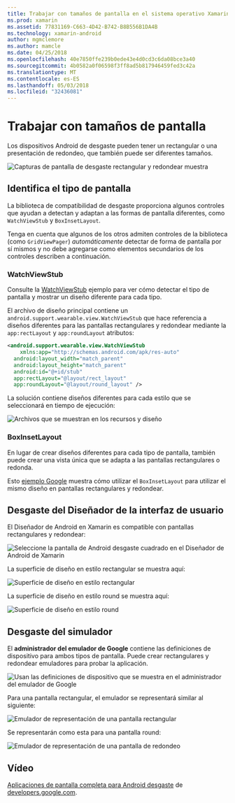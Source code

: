 ```yaml
---
title: Trabajar con tamaños de pantalla en el sistema operativo Xamarin.Android y uso
ms.prod: xamarin
ms.assetid: 77831169-C663-4D42-B742-B8B556B1DA4B
ms.technology: xamarin-android
author: mgmclemore
ms.author: mamcle
ms.date: 04/25/2018
ms.openlocfilehash: 40e7850ffe239b0ede43e4d0cd3c6da08bce3a40
ms.sourcegitcommit: 4b0582a0f06598f3ff8ad5b817946459fed3c42a
ms.translationtype: MT
ms.contentlocale: es-ES
ms.lasthandoff: 05/03/2018
ms.locfileid: "32436081"
---
```

# <a name="working-with-screen-sizes"></a>Trabajar con tamaños de pantalla

Los dispositivos Android de desgaste pueden tener un rectangular o una presentación de redondeo, que también puede ser diferentes tamaños.

![Capturas de pantalla de desgaste rectangular y redondear muestra](screen-sizes-images/moyeu-wear.png)

## <a name="identifying-screen-type"></a>Identifica el tipo de pantalla

La biblioteca de compatibilidad de desgaste proporciona algunos controles que ayudan a detectan y adaptan a las formas de pantalla diferentes, como `WatchViewStub` y `BoxInsetLayout`.

Tenga en cuenta que algunos de los otros admiten controles de la biblioteca (como `GridViewPager`) *automáticamente* detectar de forma de pantalla por sí mismos y no debe agregarse como elementos secundarios de los controles describen a continuación.

### <a name="watchviewstub"></a>WatchViewStub

Consulte la [WatchViewStub](https://developer.xamarin.com/samples/WatchViewStub/) ejemplo para ver cómo detectar el tipo de pantalla y mostrar un diseño diferente para cada tipo.

El archivo de diseño principal contiene un `android.support.wearable.view.WatchViewStub` que hace referencia a diseños diferentes para las pantallas rectangulares y redondear mediante la `app:rectLayout` y `app:roundLayout` atributos:

```xml
<android.support.wearable.view.WatchViewStub
    xmlns:app="http://schemas.android.com/apk/res-auto"
  android:layout_width="match_parent"
  android:layout_height="match_parent"
  android:id="@+id/stub"
  app:rectLayout="@layout/rect_layout"
  app:roundLayout="@layout/round_layout" />
```

La solución contiene diseños diferentes para cada estilo que se seleccionará en tiempo de ejecución:

![Archivos que se muestran en los recursos y diseño](screen-sizes-images/solution.png)


### <a name="boxinsetlayout"></a>BoxInsetLayout

En lugar de crear diseños diferentes para cada tipo de pantalla, también puede crear una vista única que se adapta a las pantallas rectangulares o redonda.

Esto [ejemplo Google](https://developer.android.com/training/wearables/ui/layouts.html#same-layout) muestra cómo utilizar el `BoxInsetLayout` para utilizar el mismo diseño en pantallas rectangulares y redondear.


## <a name="wear-ui-designer"></a>Desgaste del Diseñador de la interfaz de usuario

El Diseñador de Android en Xamarin es compatible con pantallas rectangulares y redondear:

![Seleccione la pantalla de Android desgaste cuadrado en el Diseñador de Android de Xamarin](screen-sizes-images/design-screen-type.png)

La superficie de diseño en estilo rectangular se muestra aquí:

![Superficie de diseño en estilo rectangular](screen-sizes-images/design-rect.png) 

La superficie de diseño en estilo round se muestra aquí:

![Superficie de diseño en estilo round](screen-sizes-images/design-round.png)


## <a name="wear-simulator"></a>Desgaste del simulador

El **administrador del emulador de Google** contiene las definiciones de dispositivo para ambos tipos de pantalla. Puede crear rectangulares y redondear emuladores para probar la aplicación.

![Usan las definiciones de dispositivo que se muestra en el administrador del emulador de Google](screen-sizes-images/emulator-devices.png)

Para una pantalla rectangular, el emulador se representará similar al siguiente:

![Emulador de representación de una pantalla rectangular](screen-sizes-images/recipe-2.png) 

Se representarán como esta para una pantalla round:

![Emulador de representación de una pantalla de redondeo](screen-sizes-images/recipe-2-round.png)

## <a name="video"></a>Vídeo

[Aplicaciones de pantalla completa para Android desgaste](https://www.youtube.com/watch?v=naf_WbtFAlY) de [developers.google.com](https://www.youtube.com/channel/UC_x5XG1OV2P6uZZ5FSM9Ttw).

